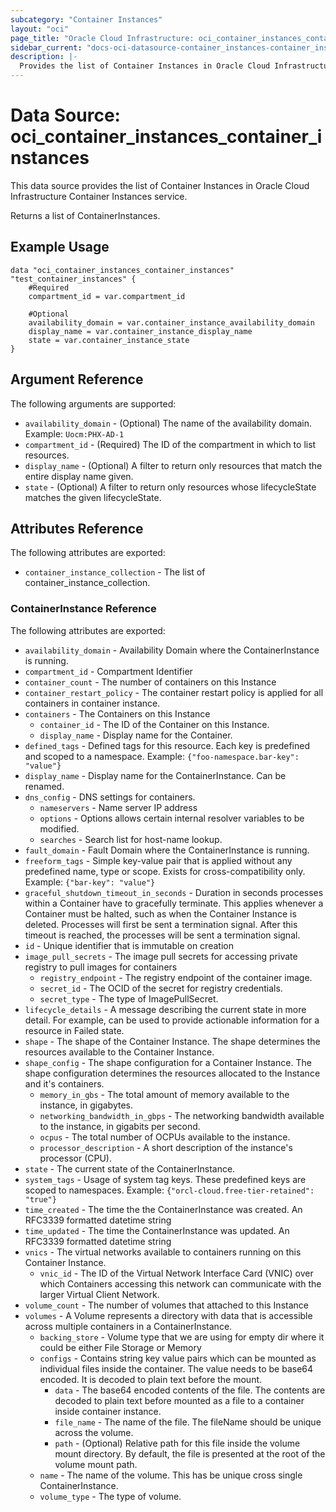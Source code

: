 ```yaml
---
subcategory: "Container Instances"
layout: "oci"
page_title: "Oracle Cloud Infrastructure: oci_container_instances_container_instances"
sidebar_current: "docs-oci-datasource-container_instances-container_instances"
description: |-
  Provides the list of Container Instances in Oracle Cloud Infrastructure Container Instances service
---
```


# Data Source: oci_container_instances_container_instances
This data source provides the list of Container Instances in Oracle Cloud Infrastructure Container Instances service.

Returns a list of ContainerInstances.


## Example Usage

```hcl
data "oci_container_instances_container_instances" "test_container_instances" {
	#Required
	compartment_id = var.compartment_id

	#Optional
	availability_domain = var.container_instance_availability_domain
	display_name = var.container_instance_display_name
	state = var.container_instance_state
}
```

## Argument Reference

The following arguments are supported:

* `availability_domain` - (Optional) The name of the availability domain.  Example: `Uocm:PHX-AD-1` 
* `compartment_id` - (Required) The ID of the compartment in which to list resources.
* `display_name` - (Optional) A filter to return only resources that match the entire display name given.
* `state` - (Optional) A filter to return only resources whose lifecycleState matches the given lifecycleState.


## Attributes Reference

The following attributes are exported:

* `container_instance_collection` - The list of container_instance_collection.

### ContainerInstance Reference

The following attributes are exported:

* `availability_domain` - Availability Domain where the ContainerInstance is running.
* `compartment_id` - Compartment Identifier
* `container_count` - The number of containers on this Instance
* `container_restart_policy` - The container restart policy is applied for all containers in container instance.
* `containers` - The Containers on this Instance
	* `container_id` - The ID of the Container on this Instance.
	* `display_name` - Display name for the Container.
* `defined_tags` - Defined tags for this resource. Each key is predefined and scoped to a namespace. Example: `{"foo-namespace.bar-key": "value"}` 
* `display_name` - Display name for the ContainerInstance. Can be renamed.
* `dns_config` - DNS settings for containers.
	* `nameservers` - Name server IP address
	* `options` - Options allows certain internal resolver variables to be modified.
	* `searches` - Search list for host-name lookup.
* `fault_domain` - Fault Domain where the ContainerInstance is running.
* `freeform_tags` - Simple key-value pair that is applied without any predefined name, type or scope. Exists for cross-compatibility only. Example: `{"bar-key": "value"}` 
* `graceful_shutdown_timeout_in_seconds` - Duration in seconds processes within a Container have to gracefully terminate. This applies whenever a Container must be halted, such as when the Container Instance is deleted. Processes will first be sent a termination signal. After this timeout is reached, the processes will be sent a termination signal.
* `id` - Unique identifier that is immutable on creation
* `image_pull_secrets` - The image pull secrets for accessing private registry to pull images for containers
	* `registry_endpoint` - The registry endpoint of the container image.
	* `secret_id` - The OCID of the secret for registry credentials.
	* `secret_type` - The type of ImagePullSecret.
* `lifecycle_details` - A message describing the current state in more detail. For example, can be used to provide actionable information for a resource in Failed state. 
* `shape` - The shape of the Container Instance. The shape determines the resources available to the Container Instance.
* `shape_config` - The shape configuration for a Container Instance. The shape configuration determines the resources allocated to the Instance and it's containers. 
	* `memory_in_gbs` - The total amount of memory available to the instance, in gigabytes. 
	* `networking_bandwidth_in_gbps` - The networking bandwidth available to the instance, in gigabits per second. 
	* `ocpus` - The total number of OCPUs available to the instance. 
	* `processor_description` - A short description of the instance's processor (CPU). 
* `state` - The current state of the ContainerInstance.
* `system_tags` - Usage of system tag keys. These predefined keys are scoped to namespaces. Example: `{"orcl-cloud.free-tier-retained": "true"}` 
* `time_created` - The time the the ContainerInstance was created. An RFC3339 formatted datetime string
* `time_updated` - The time the ContainerInstance was updated. An RFC3339 formatted datetime string
* `vnics` - The virtual networks available to containers running on this Container Instance.
	* `vnic_id` - The ID of the Virtual Network Interface Card (VNIC) over which Containers accessing this network can communicate with the larger Virtual Client Network. 
* `volume_count` - The number of volumes that attached to this Instance
* `volumes` - A Volume represents a directory with data that is accessible across multiple containers in a ContainerInstance. 
	* `backing_store` - Volume type that we are using for empty dir where it could be either File Storage or Memory
	* `configs` - Contains string key value pairs which can be mounted as individual files inside the container. The value needs to be base64 encoded. It is decoded to plain text before the mount. 
		* `data` - The base64 encoded contents of the file. The contents are decoded to plain text before mounted as a file to a container inside container instance. 
		* `file_name` - The name of the file. The fileName should be unique across the volume. 
		* `path` - (Optional) Relative path for this file inside the volume mount directory. By default, the file is presented at the root of the volume mount path. 
	* `name` - The name of the volume. This has be unique cross single ContainerInstance. 
	* `volume_type` - The type of volume.

